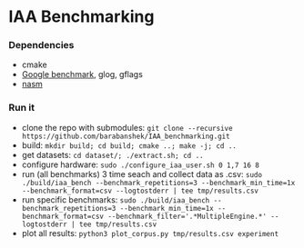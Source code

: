 # IAA Benchmarking

### Dependencies
* cmake
* [Google benchmark](https://github.com/google/benchmark), glog, gflags
* [nasm](https://www.nasm.us/)

### Run it
* clone the repo with submodules: `git clone --recursive https://github.com/barabanshek/IAA_benchmarking.git`
* build: `mkdir build; cd build; cmake ..; make -j; cd ..`
* get datasets: `cd dataset/; ./extract.sh; cd ..`
* configure hardware: `sudo ./configure_iaa_user.sh 0 1,7 16 8`
* run (all benchmarks) 3 time seach and collect data as .csv: `sudo ./build/iaa_bench --benchmark_repetitions=3 --benchmark_min_time=1x --benchmark_format=csv --logtostderr | tee tmp/results.csv`
* run specific benchmarks: `sudo ./build/iaa_bench --benchmark_repetitions=3 --benchmark_min_time=1x --benchmark_format=csv --benchmark_filter='.*MultipleEngine.*' --logtostderr | tee tmp/results.csv`
* plot all results: `python3 plot_corpus.py tmp/results.csv experiment`
